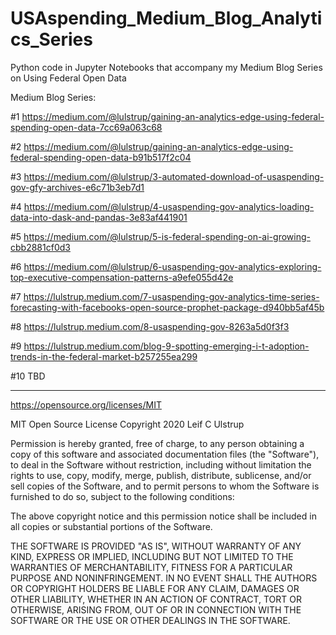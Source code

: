 # USAspending_Medium_Blog_Analytics_Series
Python code in Jupyter Notebooks that accompany my Medium Blog Series on Using Federal Open Data

Medium Blog Series:

#1 https://medium.com/@lulstrup/gaining-an-analytics-edge-using-federal-spending-open-data-7cc69a063c68

#2 https://medium.com/@lulstrup/gaining-an-analytics-edge-using-federal-spending-open-data-b91b517f2c04

#3 https://medium.com/@lulstrup/3-automated-download-of-usaspending-gov-gfy-archives-e6c71b3eb7d1

#4 https://medium.com/@lulstrup/4-usaspending-gov-analytics-loading-data-into-dask-and-pandas-3e83af441901

#5 https://medium.com/@lulstrup/5-is-federal-spending-on-ai-growing-cbb2881cf0d3

#6 https://medium.com/@lulstrup/6-usaspending-gov-analytics-exploring-top-executive-compensation-patterns-a9efe055d42e

#7 https://lulstrup.medium.com/7-usaspending-gov-analytics-time-series-forecasting-with-facebooks-open-source-prophet-package-d940bb5af45b

#8 https://lulstrup.medium.com/8-usaspending-gov-8263a5d0f3f3

#9 https://lulstrup.medium.com/blog-9-spotting-emerging-i-t-adoption-trends-in-the-federal-market-b257255ea299

#10 TBD


______
https://opensource.org/licenses/MIT

MIT Open Source License
Copyright 2020 Leif C Ulstrup

Permission is hereby granted, free of charge, to any person obtaining a copy of this software and associated documentation files (the "Software"), to deal in the Software without restriction, including without limitation the rights to use, copy, modify, merge, publish, distribute, sublicense, and/or sell copies of the Software, and to permit persons to whom the Software is furnished to do so, subject to the following conditions:

The above copyright notice and this permission notice shall be included in all copies or substantial portions of the Software.

THE SOFTWARE IS PROVIDED "AS IS", WITHOUT WARRANTY OF ANY KIND, EXPRESS OR IMPLIED, INCLUDING BUT NOT LIMITED TO THE WARRANTIES OF MERCHANTABILITY, FITNESS FOR A PARTICULAR PURPOSE AND NONINFRINGEMENT. IN NO EVENT SHALL THE AUTHORS OR COPYRIGHT HOLDERS BE LIABLE FOR ANY CLAIM, DAMAGES OR OTHER LIABILITY, WHETHER IN AN ACTION OF CONTRACT, TORT OR OTHERWISE, ARISING FROM, OUT OF OR IN CONNECTION WITH THE SOFTWARE OR THE USE OR OTHER DEALINGS IN THE SOFTWARE.
